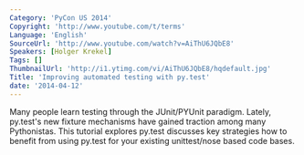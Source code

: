```yaml
---
Category: 'PyCon US 2014'
Copyright: 'http://www.youtube.com/t/terms'
Language: 'English'
SourceUrl: 'http://www.youtube.com/watch?v=AiThU6JQbE8'
Speakers: [Holger Krekel]
Tags: []
ThumbnailUrl: 'http://i1.ytimg.com/vi/AiThU6JQbE8/hqdefault.jpg'
Title: 'Improving automated testing with py.test'
date: '2014-04-12'
---
```

Many people learn testing through the JUnit/PYUnit paradigm. Lately, py.test's new fixture mechanisms have gained traction among many Pythonistas. This tutorial explores py.test discusses key strategies how to benefit from using py.test for your existing unittest/nose based code bases.
